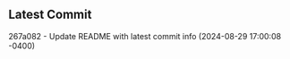 
## Latest Commit
267a082 - Update README with latest commit info (2024-08-29 17:00:08 -0400) <Yunxi-Zhou>
